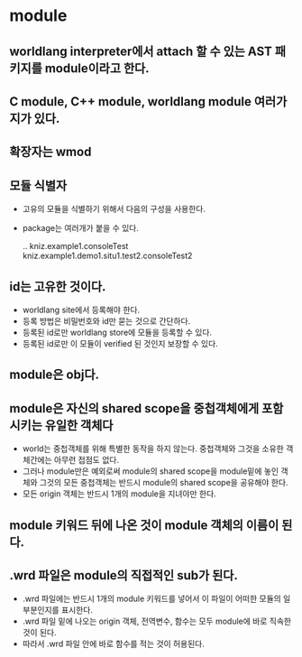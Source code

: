 # module

## worldlang interpreter에서 attach 할 수 있는 AST 패키지를 module이라고 한다.

## C module, C++ module, worldlang module 여러가지가 있다.

## 확장자는 wmod

## 모듈 식별자

* 고유의 모듈을 식별하기 위해서 다음의 구성을 사용한다.
* package는 여러개가 붙을 수 있다.

    <id>.<package>.<objname>
    kniz.example1.consoleTest
    kniz.example1.demo1.situ1.test2.consoleTest2

## id는 고유한 것이다.

* worldlang site에서 등록해야 한다.
* 등록 방법은 비밀번호와 id만 묻는 것으로 간단하다.
* 등록된 id로만 worldlang store에 모듈을 등록할 수 있다.
* 등록된 id로만 이 모듈이 verified 된 것인지 보장할 수 있다.

## module은 obj다.

## module은 자신의 shared scope을 중첩객체에게 포함시키는 유일한 객체다

* world는 중첩객체를 위해 특별한 동작을 하지 않는다. 중첩객체와 그것을 소유한 객체간에는 아무런 접점도 없다.
* 그러나 module만은 예외로써 module의 shared scope을 module밑에 놓인 객체와 그것의 모든 중첩객체는 반드시 module의 shared scope을 공유해야 한다.
* 모든 origin 객체는 반드시 1개의 module을 지녀야만 한다.

## module 키워드 뒤에 나온 것이 module 객체의 이름이 된다.

## .wrd 파일은 module의 직접적인 sub가 된다.
* .wrd 파일에는 반드시 1개의 module 키워드를 넣어서 이 파일이 어떠한 모듈의 일부분인지를 표시한다.
* .wrd 파일 밑에 나오는 origin 객체, 전역변수, 함수는 모두 module에 바로 직속한 것이 된다.
* 따라서 .wrd 파일 안에 바로 함수를 적는 것이 허용된다.
